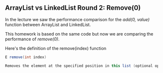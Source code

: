 ## ArrayList vs LinkedList Round 2: Remove(0)

In the lecture we saw the performance comparison for the *add(0, value)* function between ArrayList and LinkedList.

This homework is based on the same code but now we are comparing the performance of *remove(0)*.

Here's the definition of the remove(index) function
```java
E remove(int index)

Removes the element at the specified position in this list (optional operation). Shifts any subsequent elements to the left (subtracts one from their indices). Returns the element that was removed from the list.
```
